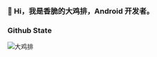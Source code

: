 ### 👋 Hi，我是香脆的大鸡排，Android 开发者。

### Github State
![大鸡排](https://github-readme-stats.vercel.app/api?username=bolexliu&show_icons=true&theme=dark)

<!--
**BolexLiu/BolexLiu** is a ✨ _special_ ✨ repository because its `README.md` (this file) appears on your GitHub profile.

Here are some ideas to get you started:

- 🔭 I’m currently working on ...
- 🌱 I’m currently learning ...
- 👯 I’m looking to collaborate on ...
- 🤔 I’m looking for help with ...
- 💬 Ask me about ...
- 📫 How to reach me: ...
- 😄 Pronouns: ...
- ⚡ Fun fact: ...
-->

